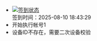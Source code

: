 - [![签到状态](https://github.com/p7wm/Cloud189-Actions/actions/workflows/main.yml/badge.svg?branch=main)](https://github.com/p7wm/Cloud189-Actions/actions/workflows/main.yml) <br> 签到时间：2025-08-10 18:43:29
- 开始执行帐号1
- 设备ID不存在，需要二次设备校验
